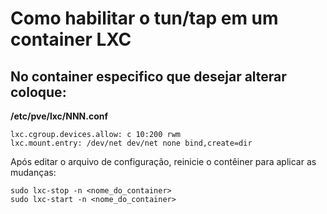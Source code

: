 # Como habilitar o tun/tap em um container LXC


## No container especifico que desejar alterar coloque:
**/etc/pve/lxc/NNN.conf**

```
lxc.cgroup.devices.allow: c 10:200 rwm
lxc.mount.entry: /dev/net dev/net none bind,create=dir
```


Após editar o arquivo de configuração, reinicie o contêiner para aplicar as mudanças:

```
sudo lxc-stop -n <nome_do_container>
sudo lxc-start -n <nome_do_container>
```
